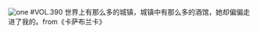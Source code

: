 ![one](http://image.wufazhuce.com/FjLFcwsiwwnlPY3p8mAqfCKZYa2K)
#VOL.390
世界上有那么多的城镇，城镇中有那么多的酒馆，她却偏偏走进了我的。from《卡萨布兰卡》